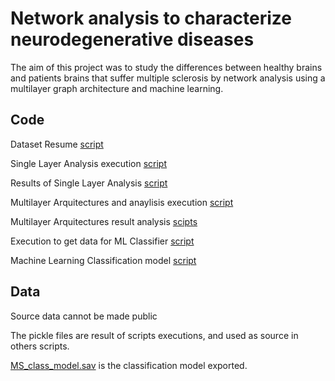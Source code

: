 # Network analysis to characterize neurodegenerative diseases
The aim of this project was to study the differences between healthy brains and patients brains that suffer multiple sclerosis by network analysis using a multilayer graph architecture and machine learning.

## Code

Dataset Resume [script](Dataset_Exploration.ipynb)

Single Layer Analysis execution [script](Single_Layer_Analysis_Execution.ipynb)

Results of Single Layer Analysis [script](Single_Layer_Analysis_Results.ipynb)

Multilayer Arquitectures and anaylisis execution [script](Multilayer_Arquitectures.ipynb)

Multilayer Arquitectures result analysis [scipts](/Results_Analysis_Mulilayer_Architectures)

Execution to get data for ML Classifier [script](Machine_Learning_Features.ipynb)

Machine Learning Classification model [script](Classification_Model.ipynb)

## Data

Source data cannot be made public

The pickle files are result of scripts executions, and used as source in others scripts.

[MS_class_model.sav](MS_class_model.sav) is the classification model exported.
